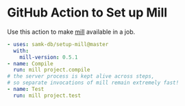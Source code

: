 # GitHub Action to Set up Mill

Use this action to make [mill](http://www.lihaoyi.com/mill/) available in a job.

```yaml
- uses: samk-db/setup-mill@master
  with:
    mill-version: 0.5.1
- name: Compile
  run: mill project.compile
# the server process is kept alive across steps,
# so separate invocations of mill remain extremely fast!
- name: Test
  run: mill project.test
```
